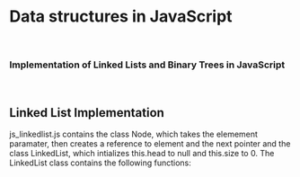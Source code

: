 <h1>Data structures in JavaScript</h1>
<br>
<h3>Implementation of Linked Lists and Binary Trees in JavaScript</h3>
<br>
<h2>Linked List Implementation</h2>
js_linkedlist.js contains the class Node, which takes the elemement paramater, then creates a reference to element and the next pointer and the class LinkedList, which intializes this.head to null and this.size to 0.  The LinkedList class contains the following functions:
